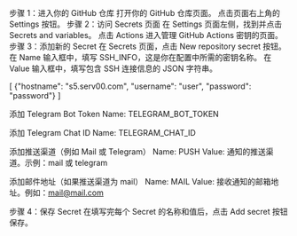 步骤 1：进入你的 GitHub 仓库
打开你的 GitHub 仓库页面。
点击页面右上角的 Settings 按钮。
步骤 2：访问 Secrets 页面
在 Settings 页面左侧，找到并点击 Secrets and variables。
点击 Actions 进入管理 GitHub Actions 密钥的页面。
步骤 3：添加新的 Secret
在 Secrets 页面，点击 New repository secret 按钮。
在 Name 输入框中，填写 SSH_INFO，这是你在配置中所需的密钥名称。
在 Value 输入框中，填写包含 SSH 连接信息的 JSON 字符串。

[
  {"hostname": "s5.serv00.com", "username": "user", "password": "password"}
]

添加 Telegram Bot Token
Name: TELEGRAM_BOT_TOKEN

添加 Telegram Chat ID
Name: TELEGRAM_CHAT_ID

添加推送渠道（例如 Mail 或 Telegram）
Name: PUSH
Value: 通知的推送渠道。示例：mail 或 telegram

添加邮件地址（如果推送渠道为 mail）
Name: MAIL
Value: 接收通知的邮箱地址。例如：mail@mail.com

步骤 4：保存 Secret
在填写完每个 Secret 的名称和值后，点击 Add secret 按钮保存。
